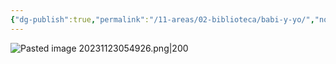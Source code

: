```yaml
---
{"dg-publish":true,"permalink":"/11-areas/02-biblioteca/babi-y-yo/","noteIcon":""}
---
```


![Pasted image 20231123054926.png|200](/img/user/02%20Image/Pasted%20image%2020231123054926.png)
